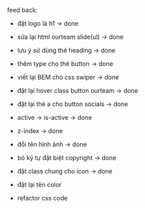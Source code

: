 feed back:
- đặt logo là h1 -> done
- sửa lại html ourteam slide(ul) -> done
- lưu ý sử dùng thẻ heading -> done
- thêm type cho thẻ button -> done
- viết lại BEM cho css swiper -> done
- đặt lại hover class button ourteam -> done
- đặt lại thẻ a cho button socials -> done
- active -> is-active -> done
- z-index -> done
- đổi tên hình ảnh -> done
- bỏ ký tự đặt biệt copyright -> done
- đặt class chung cho icon -> done
- đặt lại tên color

- refactor css code
